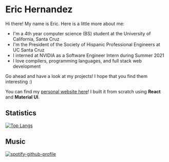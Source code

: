 # Eric Hernandez

Hi there! My name is Eric. Here is a little more about me:

- I'm a 4th year computer science (BS) student at the University of California, Santa Cruz
- I'm the President of the Society of Hispanic Professional Engineers at UC Santa Cruz
- I interned at NVIDIA as a Software Engineer Intern during Summer 2021
- I love compilers, programming languages, and full stack web development

Go ahead and have a look at my projects! I hope that you find them interesting :)

You can find my [personal website here](https://eric-hdez.github.io)! I built it from scratch using **React** and **Material UI**.

## Statistics

[![Top Langs](https://github-readme-stats.vercel.app/api/top-langs/?username=eric-hdez&layout=compact&theme=tokyonight)](https://github.com/anuraghazra/github-readme-stats)

## Music

[![spotify-github-profile](https://spotify-github-profile.vercel.app/api/view?uid=12169476305&cover_image=true&theme=default&bar_color=53b14f&bar_color_cover=false)](https://spotify-github-profile.vercel.app/api/view?uid=12169476305&redirect=true)

<!--
[![spotify-github-profile](https://spotify-github-profile.vercel.app/api/view?uid=12169476305&cover_image=false&theme=default&bar_color=53b14f&bar_color_cover=false)](https://spotify-github-profile.vercel.app/api/view?uid=12169476305&redirect=true)
-->

<!--
some ideas to flesh it out in the future:

- 🔭 I’m currently working on ...
- 🌱 I’m currently learning ...
- 👯 I’m looking to collaborate on ...
- 🤔 I’m looking for help with ...
- 💬 Ask me about ...
- 📫 How to reach me: ...
- 😄 Pronouns: ...
- ⚡ Fun fact: ...
-->
